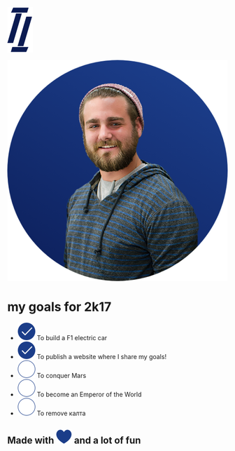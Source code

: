 ﻿

![header logo](https://github.com/gergana95/personal-goals/blob/master/images/logo@2x.png "Header logo")

![header image](https://github.com/gergana95/personal-goals/blob/master/images/group-2.png "Header image")

# my goals for 2k17

* ![tick circle](https://github.com/gergana95/personal-goals/blob/master/images/tick.png "tick circle") To build a F1 electric car
* ![tick circle](https://github.com/gergana95/personal-goals/blob/master/images/tick.png "tick circle") To publish a website where I share my goals!
* ![untick circle](https://github.com/gergana95/personal-goals/blob/master/images/oval-2-copy.png "untick circle") To conquer Mars
* ![untick circle](https://github.com/gergana95/personal-goals/blob/master/images/oval-2-copy.png "untick circle") To become an Emperor of the World
* ![untick circle](https://github.com/gergana95/personal-goals/blob/master/images/oval-2-copy.png "untick circle") To remove калта

## Made with ![big heart](https://github.com/gergana95/personal-goals/blob/master/images/big-heart@2x.png "big heart") and a lot of fun
